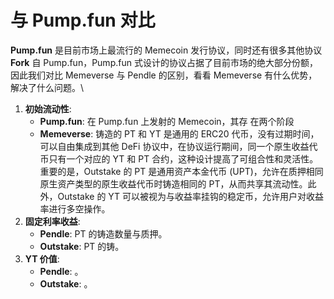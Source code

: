 # 与 Pump.fun 对比

**Pump.fun** 是目前市场上最流行的 Memecoin 发行协议，同时还有很多其他协议 **Fork** 自 Pump.fun，Pump.fun 式设计的协议占据了目前市场的绝大部分份额，因此我们对比 Memeverse 与 Pendle 的区别，看看 Memeverse 有什么优势，解决了什么问题。\


1. **初始流动性**:
   * **Pump.fun**: 在 Pump.fun 上发射的 Memecoin，其存 在两个阶段
   * **Memeverse**: 铸造的 PT 和 YT 是通用的 ERC20 代币，没有过期时间，可以自由集成到其他 DeFi 协议中，在协议运行期间，同一个原生收益代币只有一个对应的 YT 和 PT 合约，这种设计提高了可组合性和灵活性。重要的是，Outstake 的 PT 是通用资产本金代币 (UPT)，允许在质押相同原生资产类型的原生收益代币时铸造相同的 PT，从而共享其流动性。此外，Outstake 的 YT 可以被视为与收益率挂钩的稳定币，允许用户对收益率进行多空操作。
2. **固定利率收益**:
   * **Pendle**: PT 的铸造数量与质押。
   * **Outstake**: PT 的铸。
3. **YT 价值**:
   * **Pendle**: 。
   * **Outstake**: 。
